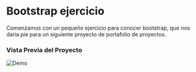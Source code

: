 # Bootstrap ejercicio

Comenzamos con un pequeño ejercicio para conocer bootstrap, que nos daria pie para un siguiente proyecto de portafolio de proyectos.

### Vista Previa del Proyecto

![Demo](imagenes/Boots_screen.png)
